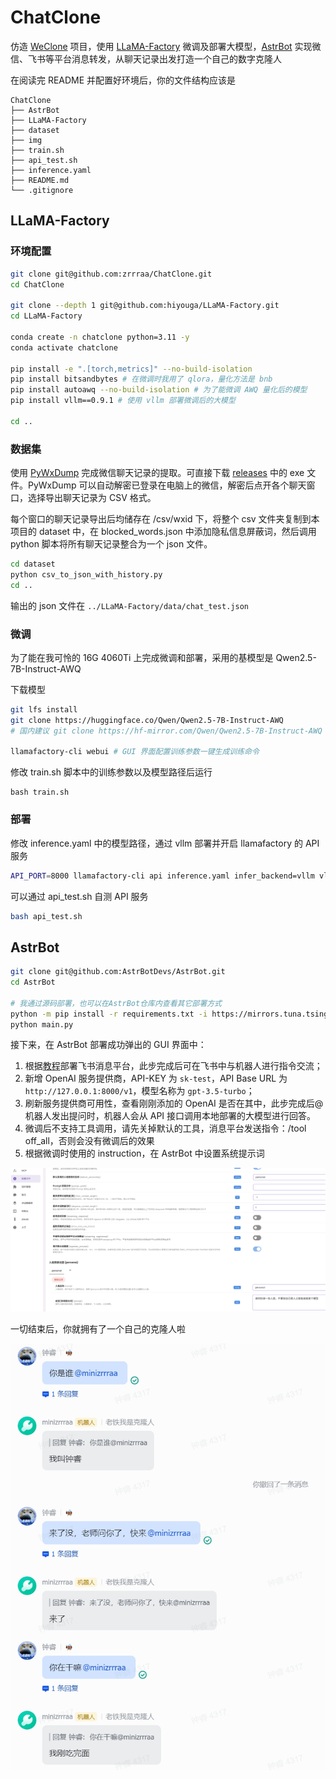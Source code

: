 # ChatClone

仿造 [WeClone](https://github.com/xming521/WeClone) 项目，使用 [LLaMA-Factory](https://github.com/hiyouga/LLaMA-Factory) 微调及部署大模型，[AstrBot](https://github.com/AstrBotDevs/AstrBot) 实现微信、飞书等平台消息转发，从聊天记录出发打造一个自己的数字克隆人

在阅读完 README 并配置好环境后，你的文件结构应该是

```
ChatClone
├── AstrBot
├── LLaMA-Factory
├── dataset
├── img
├── train.sh
├── api_test.sh
├── inference.yaml
├── README.md
└── .gitignore
```

## LLaMA-Factory

### 环境配置

```bash
git clone git@github.com:zrrraa/ChatClone.git
cd ChatClone

git clone --depth 1 git@github.com:hiyouga/LLaMA-Factory.git
cd LLaMA-Factory

conda create -n chatclone python=3.11 -y
conda activate chatclone

pip install -e ".[torch,metrics]" --no-build-isolation
pip install bitsandbytes # 在微调时我用了 qlora，量化方法是 bnb
pip install autoawq --no-build-isolation # 为了能微调 AWQ 量化后的模型
pip install vllm==0.9.1 # 使用 vllm 部署微调后的大模型

cd ..
```

### 数据集

使用 [PyWxDump](https://github.com/xaoyaoo/PyWxDump) 完成微信聊天记录的提取。可直接下载 [releases](https://github.com/xaoyaoo/PyWxDump/releases/tag/v3.1.45) 中的 exe 文件。PyWxDump 可以自动解密已登录在电脑上的微信，解密后点开各个聊天窗口，选择导出聊天记录为 CSV 格式。

每个窗口的聊天记录导出后均储存在 /csv/wxid 下，将整个 csv 文件夹复制到本项目的 dataset 中，在 blocked_words.json 中添加隐私信息屏蔽词，然后调用 python 脚本将所有聊天记录整合为一个 json 文件。

```bash
cd dataset
python csv_to_json_with_history.py
cd ..
```

输出的 json 文件在 `../LLaMA-Factory/data/chat_test.json`

### 微调

为了能在我可怜的 16G 4060Ti 上完成微调和部署，采用的基模型是 Qwen2.5-7B-Instruct-AWQ

下载模型

```bash
git lfs install
git clone https://huggingface.co/Qwen/Qwen2.5-7B-Instruct-AWQ
# 国内建议 git clone https://hf-mirror.com/Qwen/Qwen2.5-7B-Instruct-AWQ

llamafactory-cli webui # GUI 界面配置训练参数一键生成训练命令
```

修改 train.sh 脚本中的训练参数以及模型路径后运行

```
bash train.sh
```

### 部署

修改 inference.yaml 中的模型路径，通过 vllm 部署并开启 llamafactory 的 API 服务

```bash
API_PORT=8000 llamafactory-cli api inference.yaml infer_backend=vllm vllm_enforce_eager=true
```

可以通过 api_test.sh 自测 API 服务

```bash
bash api_test.sh
```

## AstrBot

```bash
git clone git@github.com:AstrBotDevs/AstrBot.git
cd AstrBot

# 我通过源码部署，也可以在AstrBot仓库内查看其它部署方式
python -m pip install -r requirements.txt -i https://mirrors.tuna.tsinghua.edu.cn/pypi/web/simple
python main.py
```

接下来，在 AstrBot 部署成功弹出的 GUI 界面中：

1. 根据[教程](https://docs.astrbot.app/deploy/platform/lark.html)部署飞书消息平台，此步完成后可在飞书中与机器人进行指令交流；
2. 新增 OpenAI 服务提供商，API-KEY 为 `sk-test`，API Base URL 为 `http://127.0.0.1:8000/v1`，模型名称为 `gpt-3.5-turbo`；
3. 刷新服务提供商可用性，查看刚刚添加的 OpenAI 是否在其中，此步完成后@机器人发出提问时，机器人会从 API 接口调用本地部署的大模型进行回答。
4. 微调后不支持工具调用，请先关掉默认的工具，消息平台发送指令：/tool off_all，否则会没有微调后的效果
5. 根据微调时使用的 instruction，在 AstrBot 中设置系统提示词

![prompt](./img/prompt.jpg)

一切结束后，你就拥有了一个自己的克隆人啦

![final](./img/final.jpg)